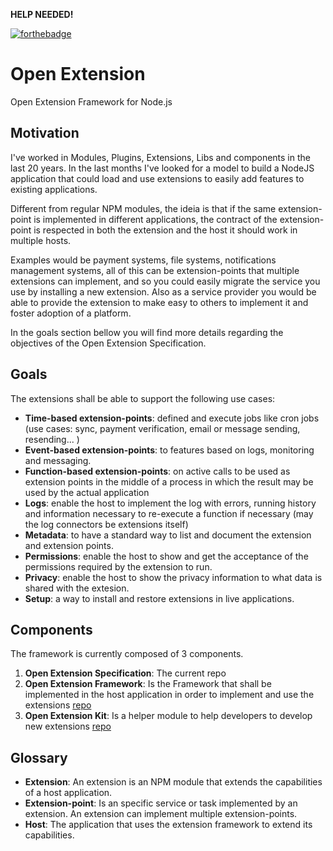 **HELP NEEDED!**

[![forthebadge](https://forthebadge.com/images/badges/made-with-javascript.svg)](https://forthebadge.com)

# Open Extension
Open Extension Framework for Node.js

## Motivation

I've worked in Modules, Plugins, Extensions, Libs and components in the last 20 years. In the last months I've looked for a model to build a NodeJS application that could load and use extensions to easily add features to existing applications.

Different from regular NPM modules, the ideia is that if the same extension-point is implemented in different applications, the contract of the extension-point is respected in both the extension and the host it should work in multiple hosts.

Examples would be payment systems, file systems, notifications management systems, all of this can be extension-points that multiple extensions can implement, and so you could easily migrate the service you use by installing a new extension. Also as a service provider you would be able to provide the extension to make easy to others to implement it and foster adoption of a platform. 

In the goals section bellow you will find more details regarding the objectives of the Open Extension Specification.

## Goals

The extensions shall be able to support the following use cases: 
- **Time-based extension-points**: defined and execute jobs like cron jobs (use cases: sync, payment verification, email or message sending, resending... )
- **Event-based extension-points**: to features based on logs, monitoring and messaging.
- **Function-based extension-points**: on active calls to be used as extension points in the middle of a process in which the result may be used by the actual application
- **Logs**: enable the host to implement the log with errors, running history and information necessary to re-execute a function if necessary (may the log connectors be extensions itself)
- **Metadata**: to have a standard way to list and document the extension and extension points.
- **Permissions**: enable the host to show and get the acceptance of the permissions required by the extension to run.
- **Privacy**: enable the host to show the privacy information to what data is shared with the extesion.
- **Setup**: a way to install and restore extensions in live applications.

## Components

The framework is currently composed of 3 components. 

1. **Open Extension Specification**: The current repo
2. **Open Extension Framework**: Is the Framework that shall be implemented in the host application in order to implement and use the extensions [repo](https://github.com/menvia/open-extension-framework)
3. **Open Extension Kit**: Is a helper module to help developers to develop new extensions [repo](https://github.com/menvia/open-extension-kit)

## Glossary

- **Extension**: An extension is an NPM module that extends the capabilities of a host application.
- **Extension-point**: Is an specific service or task implemented by an extension. An extension can implement multiple extension-points.
- **Host**: The application that uses the extension framework to extend its capabilities.

